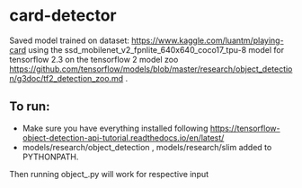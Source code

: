 # card-detector
Saved model trained on dataset: https://www.kaggle.com/luantm/playing-card using the ssd_mobilenet_v2_fpnlite_640x640_coco17_tpu-8 model for tensorflow 2.3 on the tensorflow 2 model zoo https://github.com/tensorflow/models/blob/master/research/object_detection/g3doc/tf2_detection_zoo.md .

## To run:
- Make sure you have everything installed following https://tensorflow-object-detection-api-tutorial.readthedocs.io/en/latest/
- models/research/object_detection , models/research/slim added to PYTHONPATH.

Then running object_<something>.py will work for respective input